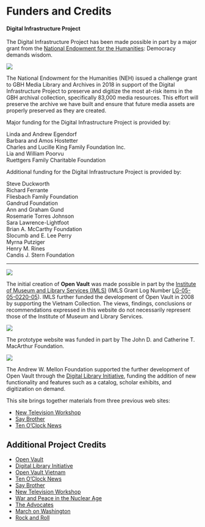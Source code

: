 # Funders and Credits

#### Digital Infrastructure Project

The Digital Infrastructure Project has been made possible in part by a major grant from the [National Endowment for the Humanities](https://www.neh.gov/): Democracy demands wisdom.

[![](https://s3.amazonaws.com/openvault.wgbh.org/logos/NEH-Preferred-Seal820.jpg)](https://www.neh.gov)

The National Endowment for the Humanities (NEH) issued a challenge grant to GBH Media Library and Archives in 2018 in support of the Digital Infrastructure Project to preserve and digitize the most at-risk items in the GBH archival collection, specifically 83,000 media resources. This effort will preserve the archive we have built and ensure that future media assets are properly preserved as they are created. 

Major funding for the Digital Infrastructure Project is provided by:

Linda and Andrew Egendorf<br>
Barbara and Amos Hostetter<br>
Charles and Lucille King Family Foundation Inc.<br>
Lia and William Poorvu<br>
Ruettgers Family Charitable Foundation<br>

Additional funding for the Digital Infrastructure Project is provided by:

Steve Duckworth<br>
Richard Ferrante<br>
Fliesbach Family Foundation<br>
Gandrud Foundation<br>
Ann and Graham Gund<br>
Rosemarie Torres Johnson<br>
Sara Lawrence-Lightfoot<br>
Brian A. McCarthy Foundation<br>
Slocumb and E. Lee Perry<br>
Myrna Putziger<br>
Henry M. Rines<br>
Candis J. Stern Foundation<br>

---

[![](https://s3.amazonaws.com/openvault.wgbh.org/logos/IMLS.jpg)](http://www.imls.gov)

The initial creation of **Open Vault** was made possible in part by the [Institute of Museum and Library Services (IMLS)](http://www.imls.gov) (IMLS Grant Log Number [LG-05-05-0220-05](https://www.imls.gov/grants/awarded/lg-05-05-0220-05)). IMLS further funded the development of Open Vault in 2008 by supporting the Vietnam Collection.  The views, findings, conclusions or recommendations expressed in this website do not necessarily represent those of the Institute of Museum and Library Services.

[![](https://s3.amazonaws.com/openvault.wgbh.org/logos/MacArthur.jpg)](http://www.macfound.org)

The prototype website was funded in part by The John D. and Catherine T. MacArthur
Foundation.

[![](https://s3.amazonaws.com/openvault.wgbh.org/logos/Mellon.jpg)](https://mellon.org/)

The Andrew W. Mellon Foundation supported the further development of Open Vault through the [Digital Library Initiative](/credits/credits-open-vault-research), funding the addition of new functionality and features such as a catalog, scholar exhibits, and digitization on demand.

This site brings together materials from three previous web sites:
    
- [New Television Workshop](/collections/new_television_workshop)
- [Say Brother](/collections/say_brother)
- [Ten O’Clock News](/collections/boston-tv-news) 

## Additional Project Credits

- [Open Vault](/credits/credits-open-vault)
- [Digital Library Initiative](/credits/credits-open-vault-research)
- [Open Vault Vietnam](/credits/credits-open-vault-vietnam)
- [Ten O’Clock News](/credits/credits-ton)
- [Say Brother](/credits/credits-say-brother)
- [New Television Workshop](/credits/credits-ntw)
- [War and Peace in the Nuclear Age](/credits/credits-open-vault-wpna)
- [The Advocates](/credits/credits-advocates)
- [March on Washington](/credits/credits-mow)
- [Rock and Roll](/credits/credits-rock-and-roll)
